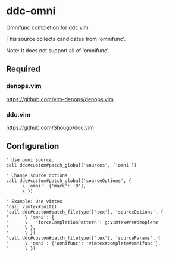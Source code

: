 # ddc-omni

Omnifunc completion for ddc.vim

This source collects candidates from 'omnifunc'.

Note: It does not support all of 'omnifunc'.


## Required

### denops.vim

https://github.com/vim-denops/denops.vim


### ddc.vim

https://github.com/Shougo/ddc.vim


## Configuration

```vim
" Use omni source.
call ddc#custom#patch_global('sources', ['omni'])

" Change source options
call ddc#custom#patch_global('sourceOptions', {
      \ 'omni': {'mark': 'O'},
      \ })

" Example: Use vimtex
"call vimtex#init()
"call ddc#custom#patch_filetype(['tex'], 'sourceOptions', {
"      \ 'omni': {
"      \   'forceCompletionPattern': g:vimtex#re#deoplete
"      \ },
"      \ })
"call ddc#custom#patch_filetype(['tex'], 'sourceParams', {
"      \ 'omni': {'omnifunc': 'vimtex#complete#omnifunc'},
"      \ })
```

